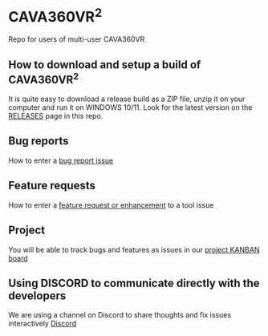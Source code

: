 # CAVA360VR<sup>2</sup>

Repo for users of multi-user CAVA360VR

## How to download and setup a build of CAVA360VR<sup>2</sup>

It is quite easy to download a release build as a ZIP file, unzip it on your computer and run it on WINDOWS 10/11. 
Look for the latest version on the [RELEASES](https://github.com/BigSoftVideo/CAVA360VR2.0/releases) page in this repo.

## Bug reports

How to enter a [bug report issue](https://github.com/BigSoftVideo/CAVA360VR2.0/issues/new/choose)

## Feature requests

How to enter a [feature request or enhancement](https://github.com/BigSoftVideo/CAVA360VR2.0/issues/new/choose) to a tool issue

## Project

You will be able to track bugs and features as issues in our [project KANBAN board](https://github.com/BigSoftVideo/CAVA360VR-beta-testing/projects/1)

## Using DISCORD to communicate directly with the developers

We are using a channel on Discord to share thoughts and fix issues interactively [Discord](https://discord.com/channels/732586315836817469/846814633105031180)
